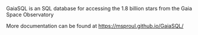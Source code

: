 GaiaSQL is an SQL database for accessing the 1.8 billion stars from the Gaia Space Observatory

More documentation can be found at https://msproul.github.io/GaiaSQL/
